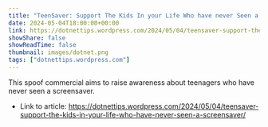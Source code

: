 ```yaml
---
title: "TeenSaver: Support The Kids In your Life Who have never Seen a Screensaver"
date: 2024-05-04T18:00:00+00:00
link: https://dotnettips.wordpress.com/2024/05/04/teensaver-support-the-kids-in-your-life-who-have-never-seen-a-screensaver/
showShare: false
showReadTime: false
thumbnail: images/dotnet.png
tags: ["dotnettips.wordpress.com"]
---
```

This spoof commercial aims to raise awareness about teenagers who have never seen a screensaver.

- Link to article: https://dotnettips.wordpress.com/2024/05/04/teensaver-support-the-kids-in-your-life-who-have-never-seen-a-screensaver/